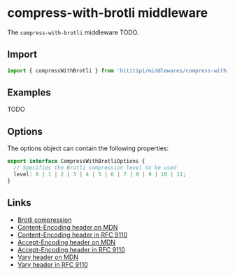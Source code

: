 # compress-with-brotli middleware

The `compress-with-brotli` middleware TODO.

## Import

```js
import { compressWithBrotli } from 'hititipi/middlewares/compress-with-brotli/compress-with-brotli.js';
```

## Examples

TODO

## Options

The options object can contain the following properties:

```ts
export interface CompressWithBrotliOptions {
  // Specifies the Brotli compression level to be used
  level: 0 | 1 | 2 | 3 | 4 | 5 | 6 | 7 | 8 | 9 | 10 | 11;
}
```

## Links

- [Brotli compression](https://developer.mozilla.org/en-US/docs/Glossary/Brotli_compression)
- [Content-Encoding header on MDN](https://developer.mozilla.org/en-US/docs/Web/HTTP/Headers/Content-Encoding)
- [Content-Encoding header in RFC 9110](https://httpwg.org/specs/rfc9110.html#field.content-encoding)
- [Accept-Encoding header on MDN](https://developer.mozilla.org/en-US/docs/Web/HTTP/Headers/Accept-Encoding)
- [Accept-Encoding header in RFC 9110](https://httpwg.org/specs/rfc9110.html#field.accept-encoding)
- [Vary header on MDN](https://developer.mozilla.org/en-US/docs/Web/HTTP/Headers/Vary)
- [Vary header in RFC 9110](https://httpwg.org/specs/rfc9110.html#field.vary)
